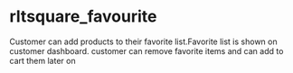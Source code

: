 # rltsquare_favourite
Customer can add products to their favorite list.Favorite list is shown on customer dashboard. customer can remove favorite items and can add to cart them later on
